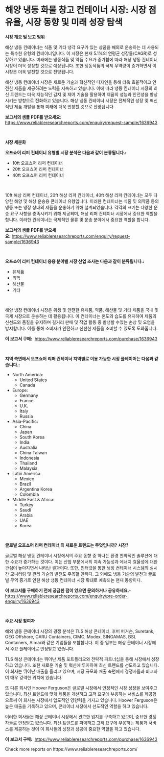 <p><h1>해양 냉동 화물 창고 컨테이너 시장: 시장 점유율, 시장 동향 및 미래 성장 탐색</h1></p><p><strong>시장 개요 및 보고 범위</strong></p>
<p><p>해상 냉동 컨테이너는 식품 및 기타 냉각 요구가 있는 상품을 해외로 운송하는 데 사용되는 특수한 유형의 컨테이너입니다. 이 시장은 현재 5.1%의 연평균 성장률(CAGR)로 성장하고 있습니다. 미래에는 냉동식품 및 약품 수요가 증가함에 따라 해상 냉동 컨테이너 시장이 더욱 성장할 것으로 예상됩니다. 또한 냉동식품의 국제 무역량이 증가하면서 이 시장은 더욱 발전할 것으로 전망됩니다.</p><p>해상 냉동 컨테이너 시장은 새로운 기술과 혁신적인 디자인을 통해 더욱 효율적이고 안전한 제품을 제공하려는 노력을 지속하고 있습니다. 이에 따라 냉동 컨테이너 시장의 최신 트렌드는 더욱 지능적인 감지 및 제어 기술을 활용하여 제품의 성능과 안전성을 향상시키는 방향으로 진화하고 있습니다. 해상 냉동 컨테이너 시장은 전체적인 성장 및 혁신적인 제품 개발을 통해 미래에 더욱 번창할 것으로 전망됩니다.</p></p>
<p><strong>보고서의 샘플 PDF를 받으세요:</strong> <a href="https://www.reliableresearchreports.com/enquiry/request-sample/1636943">https://www.reliableresearchreports.com/enquiry/request-sample/1636943</a></p>
<p>&nbsp;</p>
<p><strong>시장 세분화</strong></p>
<p><strong>오프쇼어 리퍼 컨테이너 유형별 시장 분석은 다음과 같이 분류됩니다.:</strong></p>
<p><ul><li>10ft 오프쇼어 리퍼 컨테이너</li><li>20ft 오프쇼어 리퍼 컨테이너</li><li>40ft 오프쇼어 리퍼 컨테이너</li></ul></p>
<p>&nbsp;</p>
<p><p>10ft 해상 리퍼 컨테이너, 20ft 해상 리퍼 컨테이너, 40ft 해상 리퍼 컨테이너는 모두 다양한 해양 및 해상 운송용 콘테이너 유형입니다. 이러한 컨테이너는 식품 및 의약품 등의 냉동 또는 냉장 상태의 제품을 운송하기 위해 설계되었습니다. 각각의 크기는 다양한 운송 요구 사항을 충족시키기 위해 제공되며, 해상 리퍼 컨테이너 시장에서 중요한 역할을 합니다. 이러한 컨테이너는 국제적인 물류 및 운송 분야에서 중요한 역할을 합니다.</p></p>
<p><strong>보고서의 샘플 PDF를 받으세요:</strong>&nbsp;<a href="https://www.reliableresearchreports.com/enquiry/request-sample/1636943">https://www.reliableresearchreports.com/enquiry/request-sample/1636943</a></p>
<p>&nbsp;</p>
<p><strong> 오프쇼어 리퍼 컨테이너 응용 분야별 시장 산업 조사는 다음과 같이 분류됩니다.:</strong></p>
<p><ul><li>유제품</li><li>의학</li><li>해산물</li><li>기타</li></ul></p>
<p>&nbsp;</p>
<p><p>해양 냉장 컨테이너 시장은 위생 및 안전한 유제품, 약품, 해산물 및 기타 제품을 국내 및 국제 시장으로 운송하는 데 활용됩니다. 이 컨테이너는 온도와 습도를 유지하여 제품의 신선도와 품질을 유지하며 길거리 판매 및 작업 활동 중 발생할 수있는 손상 및 오염을 방지합니다. 이를 통해 소비자가 안전하고 신선한 제품을 소비할 수 있도록 도와줍니다.</p></p>
<p><strong>이 보고서 구매:</strong>&nbsp; <a href="https://www.reliableresearchreports.com/purchase/1636943">https://www.reliableresearchreports.com/purchase/1636943</a></p>
<p>&nbsp;</p>
<p><strong>지역 측면에서 오프쇼어 리퍼 컨테이너 지역별로 이용 가능한 시장 플레이어는 다음과 같습니다.:</strong></p>
<p><ul>
    <li>
        North America:
        <ul>
            <li>United States</li>
            <li>Canada</li>
        </ul>
    </li>
    <li>
        Europe:
        <ul>
            <li>Germany</li>
            <li>France</li>
            <li>U.K.</li>
            <li>Italy</li>
            <li>Russia</li>
        </ul>
    </li>
    <li>
        Asia-Pacific:
        <ul>
            <li>China</li>
            <li>Japan</li>
            <li>South Korea</li>
            <li>India</li>
            <li>Australia</li>
            <li>China Taiwan</li>
            <li>Indonesia</li>
            <li>Thailand</li>
            <li>Malaysia</li>
        </ul>
    </li>
    <li>
        Latin America:
        <ul>
            <li>Mexico</li>
            <li>Brazil</li>
            <li>Argentina Korea</li>
            <li>Colombia</li>
        </ul>
    </li>
    <li>
        Middle East & Africa:
        <ul>
            <li>Turkey</li>
            <li>Saudi</li>
            <li>Arabia</li>
            <li>UAE</li>
            <li>Korea</li>
        </ul>
    </li>
    </ul></p>
<p>&nbsp;</p>
<p><strong>글로벌 오프쇼어 리퍼 컨테이너 의 새로운 트렌드는 무엇입니까? 시장?</strong></p>
<p><p>글로벌 해상 냉동 컨테이너 시장에서의 주요 동향 중 하나는 환경 친화적인 솔루션에 대한 수요가 증가하는 것이다. 이는 산업 부문에서의 지속 가능성과 에너지 효율성에 대한 관심이 높아지면서 나타난 결과이다. 또한, 인터넷을 통한 냉장 컨테이너 시스템의 실시간 모니터링 및 관리 기술의 발전도 주목할 만하다. 그 외에도 냉동 기술의 발전과 글로벌 무역 증가로 인한 해상 냉동 컨테이너 시장 확대로 예측되는 현재 동향이다.</p></p>
<p><strong>이 보고서를 구매하기 전에 궁금한 점이 있으면 문의하거나 공유하세요.</strong>- <a href="https://www.reliableresearchreports.com/enquiry/pre-order-enquiry/1636943">https://www.reliableresearchreports.com/enquiry/pre-order-enquiry/1636943</a></p>
<p>&nbsp;</p>
<p><strong>주요 시장 참여자</strong></p>
<p><p>해외 냉동 콘테이너 시장의 경쟁 분석은 TLS 해상 콘테이너, 후버 퍼거슨, Suretank, OEG Offshore, CARU Containers, CIMC, Modex, SINGAMAS, BSL Containers, Almar와 같은 기업들을 포함합니다. 이 중 일부는 해상 콘테이너 시장에서 주요 플레이어로 인정받고 있습니다.</p><p>TLS 해상 콘테이너는 뛰어난 제품 포트폴리오와 전략적 파트너십을 통해 시장에서 성장하고 있습니다. 또한 새로운 기술 및 혁신에 투자하여 최신 트렌드를 선도하고 있습니다. 이 회사는 뛰어난 매출을 올리고 있으며, 시장 규모와 매출 측면에서 경쟁사들과 비교하여 매우 강력한 위치에 있습니다.</p><p>또 다른 회사인 Hoover Ferguson은 글로벌 시장에서 안정적인 시장 성장을 보여주고 있습니다. 최신 트렌드에 맞게 제품을 개선하고 고객 요구에 부응하는 서비스를 제공함으로써 이 회사는 시장에서 압도적인 영향력을 가지고 있습니다. Hoover Ferguson은 높은 매출을 기록하고 있으며, 콘테이너 시장에서 선도적인 역할을 하고 있습니다.</p><p>이러한 회사들은 해상 콘테이너 시장에서 견고한 입지를 구축하고 있으며, 중요한 경쟁자들로 인정받고 있습니다. 최신 트렌드를 파악하고 고객 요구에 부응하는 제품과 서비스를 제공하는 것이 이 회사들의 성장과 성공에 중요한 역할을 하고 있습니다.</p></p>
<p><strong>이 보고서 구매:</strong>&nbsp;&nbsp;<a href="https://www.reliableresearchreports.com/purchase/1636943">https://www.reliableresearchreports.com/purchase/1636943</a></p>
<p>Check more reports on https://www.reliableresearchreports.com/</p>
